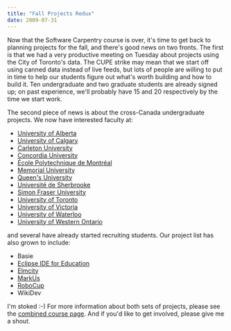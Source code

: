 ```yaml
---
title: "Fall Projects Redux"
date: 2009-07-31
---
```

Now that the Software Carpentry course is over, it's time to get back to planning projects for the fall, and there's good news on two fronts.  The first is that we had a very productive meeting on Tuesday about projects using the City of Toronto's data.  The CUPE strike may mean that we start off using canned data instead of live feeds, but lots of people are willing to put in time to help our students figure out what's worth building and how to build it.  Ten undergraduate and two graduate students are already signed up; on past experience, we'll probably have 15 and 20 respectively by the time we start work.

The second piece of news is about the cross-Canada undergraduate projects.  We now have interested faculty at:
<ul>
  <li><a href="http://www.cs.ualberta.ca">University of Alberta</a></li>
  <li><a href="http://www.cpsc.ucalgary.ca">University of Calgary</a></li>
  <li><a href="http://www.sce.carleton.ca">Carleton University</a></li>
  <li><a href="http://encs.concordia.ca/">Concordia University</a></li>
  <li><a href="http://www.polymtl.ca/gigl/">École Polytechnique de Montréal</a></li>
  <li><a href="http://www.cs.mun.ca/">Memorial University</a></li>
  <li><a href="http://www.cs.queensu.ca/">Queen's University</a></li>
  <li><a href="http://www.usherbrooke.ca/informatique/">Université de Sherbrooke</a></li>
  <li><a href="http://www.cs.queensu.ca/">Simon Fraser University</a></li>
  <li><a href="http://www.cs.utoronto.ca">University of Toronto</a></li>
  <li><a href="http://www.cs.uvic.ca">University of Victoria</a></li>
  <li><a href="http://www.cs.uwaterloo.ca">University of Waterloo</a></li>
  <li><a href="http://www.eng.uwo.ca/">University of Western Ontario</a></li>
</ul>
and several have already started recruiting students.  Our project list has also grown to include:
<ul>
  <li>Basie</li>
  <li><a href="http://wiki.eclipse.org/Eclipse_IDE_for_Education">Eclipse IDE for Education</a></li>
  <li><a href="http://blog.jonudell.net/elmcity-project-faq/">Elmcity</a></li>
  <li><a href="http://markusproject.org/">MarkUs</a></li>
  <li><a href="http://www.robocup.org">RoboCup</a></li>
  <li>WikiDev</li>
</ul>
I'm stoked :-)  For more information about both sets of projects, please see the <a href="http://www.cdf.toronto.edu/~csc490h/fall/">combined course page</a>. And if you'd like to get involved, please give me a shout.
